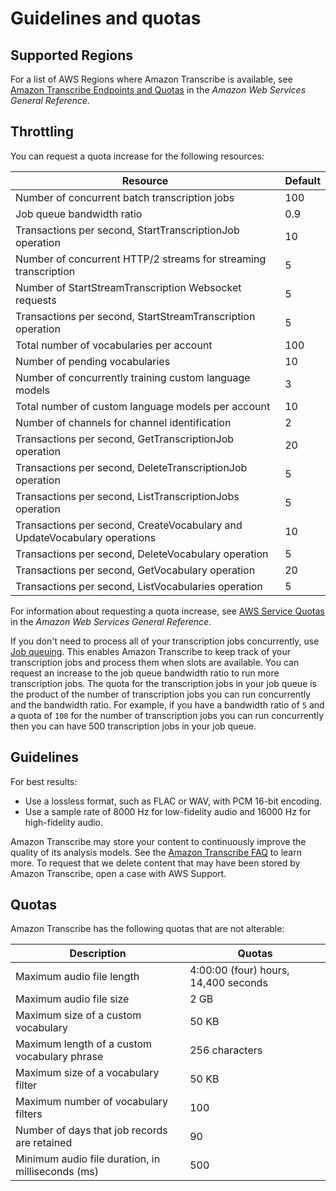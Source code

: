 # Guidelines and quotas<a name="limits-guidelines"></a>

## Supported Regions<a name="transcribe-regions"></a>

For a list of AWS Regions where Amazon Transcribe is available, see [Amazon Transcribe Endpoints and Quotas](https://docs.aws.amazon.com/general/latest/gr/transcribe.html#transcribe_region) in the *Amazon Web Services General Reference*\.

## Throttling<a name="limits-throttling"></a>

You can request a quota increase for the following resources:


| Resource | Default | 
| --- | --- | 
| Number of concurrent batch transcription jobs | 100 | 
| Job queue bandwidth ratio | 0\.9 | 
| Transactions per second, StartTranscriptionJob operation | 10 | 
| Number of concurrent HTTP/2 streams for streaming transcription | 5 | 
| Number of StartStreamTranscription Websocket requests | 5 | 
| Transactions per second, StartStreamTranscription operation | 5 | 
| Total number of vocabularies per account | 100 | 
| Number of pending vocabularies | 10 | 
| Number of concurrently training custom language models | 3 | 
| Total number of custom language models per account | 10 | 
| Number of channels for channel identification | 2 | 
| Transactions per second, GetTranscriptionJob operation | 20 | 
| Transactions per second, DeleteTranscriptionJob operation | 5 | 
| Transactions per second, ListTranscriptionJobs operation | 5 | 
| Transactions per second, CreateVocabulary and UpdateVocabulary operations | 10 | 
| Transactions per second, DeleteVocabulary operation | 5 | 
| Transactions per second, GetVocabulary operation | 20 | 
| Transactions per second, ListVocabularies operation | 5 | 

For information about requesting a quota increase, see [AWS Service Quotas](https://docs.aws.amazon.com/general/latest/gr/aws_service_limits.html) in the *Amazon Web Services General Reference*\.

If you don't need to process all of your transcription jobs concurrently, use [Job queuing](job-queuing.md)\. This enables Amazon Transcribe to keep track of your transcription jobs and process them when slots are available\. You can request an increase to the job queue bandwidth ratio to run more transcription jobs\. The quota for the transcription jobs in your job queue is the product of the number of transcription jobs you can run concurrently and the bandwidth ratio\. For example, if you have a bandwidth ratio of `5` and a quota of `100` for the number of transcription jobs you can run concurrently then you can have 500 transcription jobs in your job queue\.

## Guidelines<a name="guidelines"></a>

For best results:
+ Use a lossless format, such as FLAC or WAV, with PCM 16\-bit encoding\.
+ Use a sample rate of 8000 Hz for low\-fidelity audio and 16000 Hz for high\-fidelity audio\.

Amazon Transcribe may store your content to continuously improve the quality of its analysis models\. See the [Amazon Transcribe FAQ](https://aws.amazon.com/transcribe/faqs/) to learn more\. To request that we delete content that may have been stored by Amazon Transcribe, open a case with AWS Support\.

## Quotas<a name="limits"></a>

Amazon Transcribe has the following quotas that are not alterable:


| Description | Quotas | 
| --- | --- | 
| Maximum audio file length | 4:00:00 \(four\) hours, 14,400 seconds | 
| Maximum audio file size | 2 GB | 
| Maximum size of a custom vocabulary | 50 KB | 
| Maximum length of a custom vocabulary phrase | 256 characters | 
| Maximum size of a vocabulary filter | 50 KB | 
| Maximum number of vocabulary filters | 100 | 
| Number of days that job records are retained | 90 | 
| Minimum audio file duration, in milliseconds \(ms\) | 500 | 